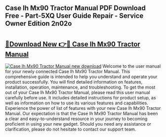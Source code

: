 ## Case Ih Mx90 Tractor Manual PDF Download Free - Part-5XQ User Guide Repair - Service Owner Edition 2n02o

# <h2><a href="http://bc484.oget.top/?id=Case+Ih+Mx90+Tractor+Manual">🔗Download New 👉🔴 Case Ih Mx90 Tractor Manual</a></h2>

[![Case Ih Mx90 Tractor Manual new download](https://i.imgur.com/5g1atiW.png)](http://bc484.oget.top/?id=Case+Ih+Mx90+Tractor+Manual)
Welcome to the user manual for your newly connected Case Ih Mx90 Tractor Manual. This comprehensive guide is intended to help you understand and operate your product successfully. You will find detailed information on features, installation, operation, maintenance, and troubleshooting. To get the most out of your Case Ih Mx90 Tractor Manual, please read this user manual carefully before use. It includes detailed instructions for product setup, as well as information on how to use its various features and capabilities. Experience the power of list of features with your new Case Ih Mx90 Tractor Manual. Our expectation is that the Case Ih Mx90 Tractor Manual has been a clear and easy-to-understand resource in your journey to becoming proficient in using your new gadget. Should you need any assistance or clarification, please do not hesitate to contact our support team.
